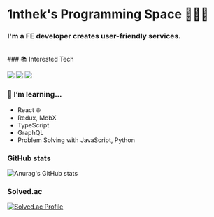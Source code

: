 # 1nthek's Programming Space 🧑🏻‍💻

### I'm a FE developer creates user-friendly services.
 <br>
### 📚 Interested Tech
<p align="left">
 <img src="https://img.shields.io/badge/Vue-informational?style=flat&logo=vue.js&logoColor=white&color=4FC08D"/>
 <img src="https://img.shields.io/badge/JavaScript-informational?style=flat&logo=JavaScript&logoColor=white&color=F7DF1E">
 <img src="https://img.shields.io/badge/Jest-informational?style=flat&logo=Jest&logoColor=white&color=C21325">
</p>

### 🌱 I’m learning...
- React 🌐
- Redux, MobX
- TypeScript
- GraphQL
- Problem Solving with JavaScript, Python

### GitHub stats
![Anurag's GitHub stats](https://github-readme-stats.vercel.app/api?username=1nthek&theme=vue&show_icons=true)

### Solved.ac
[![Solved.ac Profile](http://mazassumnida.wtf/api/v2/generate_badge?boj=1nthek)](https://solved.ac/1nthek/)


<!--
**1nthek/1nthek** is a ✨ _special_ ✨ repository because its `README.md` (this file) appears on your GitHub profile.

Here are some ideas to get you started:

- 🔭 I’m currently working on ...
- 🌱 I’m currently learning ...
- 👯 I’m looking to collaborate on ...
- 🤔 I’m looking for help with ...
- 💬 Ask me about ...
- 📫 How to reach me: ...
- 😄 Pronouns: ...
- ⚡ Fun fact: ...
-->
